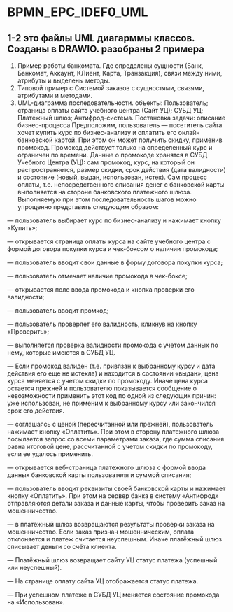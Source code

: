 # BPMN_EPC_IDEF0_UML
## 1-2 это файлы UML диагарммы классов. Созданы в DRAWIO. разобраны 2 примера
1. Пример работы банкомата. Где определены сущности (Банк, Банкомат, Аккаунт, КЛиент, Карта, Транзакция), связи между ними, атрибуты и выделены методы. 
2. Типовой пример с Системой заказов с сущностями, связями, атрибутами и методами.
3. UML-диаграмма последовательности. объекты: Пользователь; страница оплаты сайта учебного центра (Сайт УЦ); СУБД УЦ; Платежный шлюз; Антифрод-система.
Постановка задачи: описание бизнес-процесса
Предположим, пользователь — посетитель сайта хочет купить курс по бизнес-анализу и оплатить его онлайн банковской картой. При этом он может получить скидку, применив промокод. Промокод действует только на определенный курс и ограничен по времени. Данные о промокоде хранятся в СУБД Учебного Центра (УЦ): сам промокод, курс, на который он распространяется, размер скидки, срок действия (дата валидности) и состояние (новый, выдан, использован, истек). Сам процесс оплаты, т.е. непосредственного списания денег с банковской карты выполняется на стороне банковского платежного шлюза. Выполняемую при этом последовательность шагов можно упрощенно представить следующим образом:

— пользователь выбирает курс по бизнес-анализу и нажимает кнопку «Купить»;

— открывается страница оплаты курса на сайте учебного центра с формой договора покупки курса и чек-боксом о наличии промокода;

— пользователь вводит свои данные в форму договора покупки курса;

— пользователь отмечает наличие промокода в чек-боксе;

— открывается поле ввода промокода и кнопка проверки его валидности;

— пользователь вводит промкод;

— пользователь проверяет его валидность, кликнув на кнопку «Проверить»;

— выполняется проверка валидности промокода с учетом данных по нему, которые имеются в СУБД УЦ.

— Если промокод валиден (т.е. привязан к выбранному курсу и дата действия его еще не истекла) и находится в состоянии «выдан», цена курса меняется с учетом скидки по промокоду. Иначе цена курса остается прежней и пользователю показывается сообщение о невозможности применить этот код по одной из следующих причин: уже использован, не применим к выбранному курсу или закончился срок его действия.

— соглашаясь с ценой (пересчитанной или прежней), пользователь нажимает кнопку «Оплатить». При этом в сторону платежного шлюза посылается запрос со всеми параметрами заказа, где сумма списания равна итоговой цене, рассчитанной с учетом скидки по промокоду, если ее удалось применить.

— открывается веб-страница платежного шлюза с формой ввода данных банковской карты пользователя и суммой списания;

— пользователь вводит реквизиты своей банковской карты и нажимает кнопку «Оплатить». При этом на сервер банка в систему «Антифрод» отправляются детали заказа и данные карты, чтобы проверить заказ на мошенничество.

— в платёжный шлюз возвращаются результаты проверки заказа на мошенничество. Если заказ признан мошенническим, оплата отклоняется и платеж считается неуспешным. Иначе платёжный шлюз списывает деньги со счёта клиента.

— Платёжный шлюз возвращает сайту УЦ статус платежа (успешный или неуспешный).

— На странице оплату сайта УЦ отображается статус платежа.

— При успешном платеже в СУБД УЦ меняется состояние промокода на «Использован».

